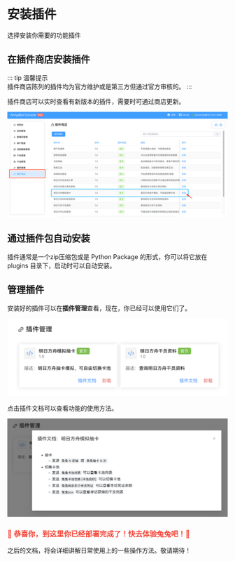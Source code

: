 # 安装插件

选择安装你需要的功能插件

## 在插件商店安装插件

::: tip 温馨提示<br>
插件商店陈列的插件均为官方维护或是第三方但通过官方审核的。
:::

插件商店可以实时查看有新版本的插件，需要时可通过商店更新。

![](../../../assets/console/plugin.png)

## 通过插件包自动安装

插件通常是一个zip压缩包或是 Python Package 的形式，你可以将它放在 plugins 目录下，启动时可以自动安装。

## 管理插件

安装好的插件可以在**插件管理**查看，现在，你已经可以使用它们了。

![](../../../assets/console/plugin2.png)

点击插件文档可以查看功能的使用方法。

![](../../../assets/console/plugin3.png)

<h3 style="color: #f44336">🎉 恭喜你，到这里你已经部署完成了！快去体验兔兔吧！🎉</h3>

之后的文档，将会详细讲解日常使用上的一些操作方法。敬请期待！
